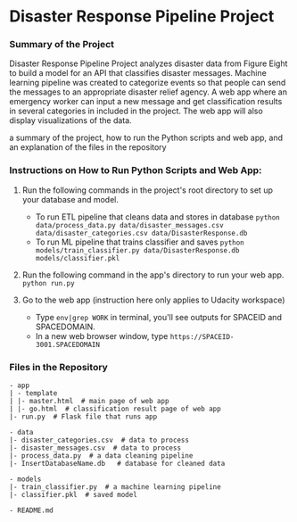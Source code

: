 # Disaster Response Pipeline Project

### Summary of the Project  
Disaster Response Pipeline Project analyzes disaster data from Figure Eight to build a model for an API that classifies disaster messages. Machine learning pipeline was created to categorize events so that people can send the messages to an appropriate disaster relief agency. A web app where an emergency worker can input a new message and get classification results in several categories in included in the project. The web app will also display visualizations of the data. 

a summary of the project, how to run the Python scripts and web app, and an explanation of the files in the repository

### Instructions on How to Run Python Scripts and Web App:  
1. Run the following commands in the project's root directory to set up your database and model.

    - To run ETL pipeline that cleans data and stores in database
        `python data/process_data.py data/disaster_messages.csv data/disaster_categories.csv data/DisasterResponse.db`
    - To run ML pipeline that trains classifier and saves
        `python models/train_classifier.py data/DisasterResponse.db models/classifier.pkl`

2. Run the following command in the app's directory to run your web app.
    `python run.py`

3. Go to the web app (instruction here only applies to Udacity workspace)
    
    - Type `env|grep WORK` in terminal, you'll see outputs for SPACEID and SPACEDOMAIN.  
    - In a new web browser window, type `https://SPACEID-3001.SPACEDOMAIN`   

### Files in the Repository   

    - app
    | - template
    | |- master.html  # main page of web app
    | |- go.html  # classification result page of web app
    |- run.py  # Flask file that runs app

    - data
    |- disaster_categories.csv  # data to process 
    |- disaster_messages.csv  # data to process
    |- process_data.py  # a data cleaning pipeline
    |- InsertDatabaseName.db   # database for cleaned data

    - models
    |- train_classifier.py  # a machine learning pipeline
    |- classifier.pkl  # saved model 

    - README.md
